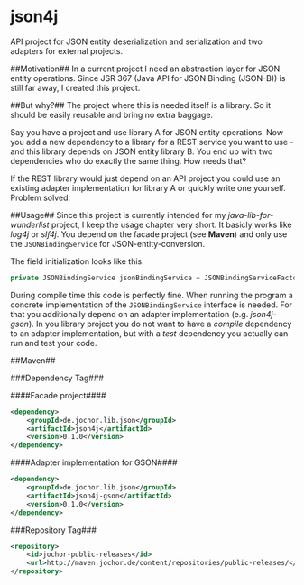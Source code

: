# json4j
API project for JSON entity deserialization and serialization and two adapters for external projects.

##Motivation##
In a current project I need an abstraction layer for JSON entity operations. Since JSR 367 (Java API for JSON Binding (JSON-B)) is still far away, I created this project.

##But why?##
The project where this is needed itself is a library. So it should be easily reusable and bring no extra baggage.

Say you have a project and use library A for JSON entity operations. Now you add a new dependency to a library for a REST service you want to use - and this library depends on JSON entity library B. You end up with two dependencies who do exactly the same thing. How needs that?

If the REST library would just depend on an API project you could use an existing adapter implementation for library A or quickly write one yourself. Problem solved.

##Usage##
Since this project is currently intended for my *java-lib-for-wunderlist* project, I keep the usage chapter very short. It basicly works like *log4j* or *slf4j*. You depend on the facade project (see **Maven**) and only use the `JSONBindingService` for JSON-entity-conversion.

The field initialization looks like this:

```java
private JSONBindingService jsonBindingService = JSONBindingServiceFactory.create();
```

During compile time this code is perfectly fine. When running the program a concrete implementation of the `JSONBindingService` interface is needed. For that you additionally depend on an adapter implementation (e.g. *json4j-gson*). In you library project you do not want to have a *compile* dependency to an adapter implementation, but with a *test* dependency you actually can run and test your code.

##Maven##

###Dependency Tag###

####Facade project####

```xml
<dependency>
	<groupId>de.jochor.lib.json</groupId>
	<artifactId>json4j</artifactId>
	<version>0.1.0</version>
</dependency>
```

####Adapter implementation for GSON####

```xml
<dependency>
	<groupId>de.jochor.lib.json</groupId>
	<artifactId>json4j-gson</artifactId>
	<version>0.1.0</version>
</dependency>
```

###Repository Tag###

```xml
<repository>
	<id>jochor-public-releases</id>
	<url>http://maven.jochor.de/content/repositories/public-releases/</url>
</repository>
```
